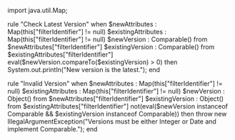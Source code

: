 import java.util.Map;

rule "Check Latest Version"
when
    $newAttributes : Map(this["filterIdentifier"] != null)
    $existingAttributes : Map(this["filterIdentifier"] != null)
    $newVersion : Comparable() from $newAttributes["filterIdentifier"]
    $existingVersion : Comparable() from $existingAttributes["filterIdentifier"]
    eval($newVersion.compareTo($existingVersion) > 0)
then
    System.out.println("New version is the latest.");
end

rule "Invalid Version"
when
    $newAttributes : Map(this["filterIdentifier"] != null)
    $existingAttributes : Map(this["filterIdentifier"] != null)
    $newVersion : Object() from $newAttributes["filterIdentifier"]
    $existingVersion : Object() from $existingAttributes["filterIdentifier"]
    not(eval($newVersion instanceof Comparable && $existingVersion instanceof Comparable))
then
    throw new IllegalArgumentException("Versions must be either Integer or Date and implement Comparable.");
end
